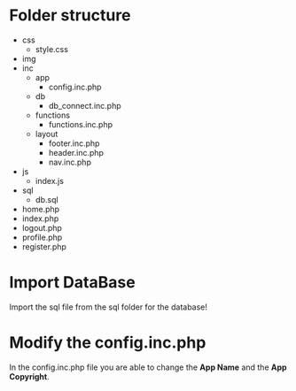 # Folder structure
- css
    - style.css
- img
- inc
    - app
        - config.inc.php
    - db
        - db_connect.inc.php
    - functions 
        - functions.inc.php
    - layout
        - footer.inc.php
        - header.inc.php
        - nav.inc.php
- js
    - index.js
- sql
    - db.sql
- home.php
- index.php
- logout.php
- profile.php
- register.php

# Import DataBase
Import the sql file from the sql folder for the database!

# Modify the config.inc.php
In the config.inc.php file you are able to change the **App Name** and the **App Copyright**.
